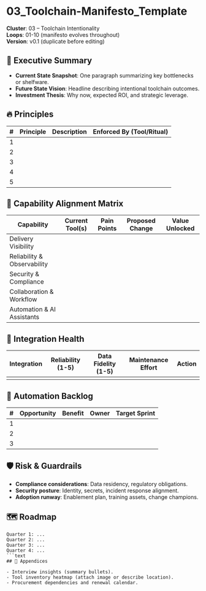 ﻿# 03_Toolchain-Manifesto_Template

**Cluster**: 03 – Toolchain Intentionality  
**Loops**: 01-10 (manifesto evolves throughout)  
**Version**: v0.1 (duplicate before editing)

## 🧭 Executive Summary

- **Current State Snapshot**: One paragraph summarizing key bottlenecks or shelfware.
- **Future State Vision**: Headline describing intentional toolchain outcomes.
- **Investment Thesis**: Why now, expected ROI, and strategic leverage.

## 🔥 Principles

| # | Principle | Description | Enforced By (Tool/Ritual) |
| --- | --- | --- | --- |
| 1 |  |  |  |
| 2 |  |  |  |
| 3 |  |  |  |
| 4 |  |  |  |
| 5 |  |  |  |

## 🧩 Capability Alignment Matrix

| Capability | Current Tool(s) | Pain Points | Proposed Change | Value Unlocked |
| --- | --- | --- | --- | --- |
| Delivery Visibility |  |  |  |  |
| Reliability & Observability |  |  |  |  |
| Security & Compliance |  |  |  |  |
| Collaboration & Workflow |  |  |  |  |
| Automation & AI Assistants |  |  |  |  |

## 🔌 Integration Health

| Integration | Reliability (1-5) | Data Fidelity (1-5) | Maintenance Effort | Action |
| --- | --- | --- | --- | --- |
|  |  |  |  |  |

## 🤖 Automation Backlog

| # | Opportunity | Benefit | Owner | Target Sprint |
| --- | --- | --- | --- | --- |
| 1 |  |  |  |  |
| 2 |  |  |  |  |
| 3 |  |  |  |  |

## 🛡️ Risk & Guardrails

- **Compliance considerations**: Data residency, regulatory obligations.
- **Security posture**: Identity, secrets, incident response alignment.
- **Adoption runway**: Enablement plan, training assets, change champions.

## 🗺️ Roadmap

```text
Quarter 1: ...
Quarter 2: ...
Quarter 3: ...
Quarter 4: ...
```text
## 🧵 Appendices

- Interview insights (summary bullets).
- Tool inventory heatmap (attach image or describe location).
- Procurement dependencies and renewal calendar.
